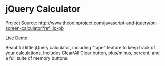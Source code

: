 # jQuery Calculator

Project Source: http://www.theodinproject.com/javascript-and-jquery/on-screen-calculator?ref=lc-pb

[Live Demo](http://jsfiddle.net/craftykate/k9ewcpvr/embedded/result/)

Beautiful little jQuery calculator, including "tape" feature to keep track of your calculations. Includes Clear/All Clear button, plus/minus, percent, and a full suite of memory buttons.